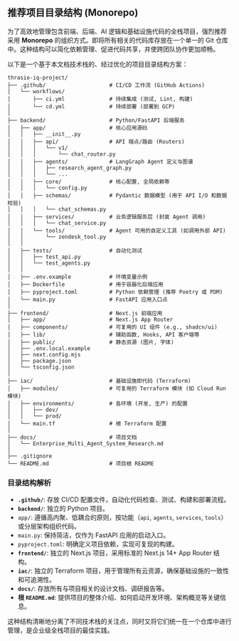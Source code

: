 ## 推荐项目目录结构 (Monorepo)

为了高效地管理包含前端、后端、AI 逻辑和基础设施代码的全栈项目，强烈推荐采用 **Monorepo** 的组织方式。即将所有相关的代码库存放在一个单一的 Git 仓库中。这种结构可以简化依赖管理、促进代码共享，并使跨团队协作更加顺畅。

以下是一个基于本文档技术栈的、经过优化的项目目录结构方案：

```plaintext
thrasio-iq-project/
├── .github/                    # CI/CD 工作流 (GitHub Actions)
│   └── workflows/
│       ├── ci.yml              # 持续集成 (测试, Lint, 构建)
│       └── cd.yml              # 持续部署 (部署到 GCP)
│
├── backend/                    # Python/FastAPI 后端服务
│   ├── app/                    # 核心应用源码
│   │   ├── __init__.py
│   │   ├── api/                # API 端点/路由 (Routers)
│   │   │   └── v1/
│   │   │       └── chat_router.py
│   │   ├── agents/             # LangGraph Agent 定义与图谱
│   │   │   ├── research_agent_graph.py
│   │   │   └── ...
│   │   ├── core/               # 核心配置, 全局依赖等
│   │   │   └── config.py
│   │   ├── schemas/            # Pydantic 数据模型 (用于 API I/O 和数据校验)
│   │   │   └── chat_schemas.py
│   │   ├── services/           # 业务逻辑服务层 (封装 Agent 调用)
│   │   │   └── chat_service.py
│   │   └── tools/              # Agent 可用的自定义工具 (如调用外部 API)
│   │       └── zendesk_tool.py
│   │
│   ├── tests/                  # 自动化测试
│   │   ├── test_api.py
│   │   └── test_agents.py
│   │
│   ├── .env.example            # 环境变量示例
│   ├── Dockerfile              # 用于容器化后端应用
│   ├── pyproject.toml          # Python 依赖管理 (推荐 Poetry 或 PDM)
│   └── main.py                 # FastAPI 应用入口点
│
├── frontend/                   # Next.js 前端应用
│   ├── app/                    # Next.js App Router
│   ├── components/             # 可复用的 UI 组件 (e.g., shadcn/ui)
│   ├── lib/                    # 辅助函数, Hooks, API 客户端等
│   ├── public/                 # 静态资源 (图片, 字体)
│   ├── .env.local.example
│   ├── next.config.mjs
│   ├── package.json
│   └── tsconfig.json
│
├── iac/                        # 基础设施即代码 (Terraform)
│   ├── modules/                # 可复用的 Terraform 模块 (如 Cloud Run 模块)
│   ├── environments/           # 各环境 (开发, 生产) 的配置
│   │   ├── dev/
│   │   └── prod/
│   └── main.tf                 # 根 Terraform 配置
│
├── docs/                       # 项目文档
│   └── Enterprise_Multi_Agent_System_Research.md
│
├── .gitignore
└── README.md                   # 项目根 README
```

### 目录结构解析

-   **`.github/`**: 存放 CI/CD 配置文件，自动化代码检查、测试、构建和部署流程。
-   **`backend/`**: 独立的 Python 项目。
   -   `app/`: 遵循高内聚、低耦合的原则，按功能（`api`, `agents`, `services`, `tools`）或分层架构组织代码。
   -   `main.py`: 保持简洁，仅作为 FastAPI 应用的启动入口。
   -   `pyproject.toml`: 明确定义项目依赖，实现可复现的构建。
-   **`frontend/`**: 独立的 Next.js 项目，采用标准的 Next.js 14+ App Router 结构。
-   **`iac/`**: 独立的 Terraform 项目，用于管理所有云资源，确保基础设施的一致性和可追溯性。
-   **`docs/`**: 存放所有与项目相关的设计文档、调研报告等。
-   **根 `README.md`**: 提供项目的整体介绍、如何启动开发环境、架构概览等关键信息。

这种结构清晰地分离了不同技术栈的关注点，同时又将它们统一在一个仓库中进行管理，是企业级全栈项目的最佳实践。